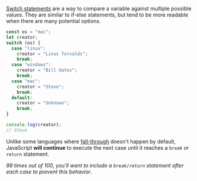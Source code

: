 [Switch statements](https://developer.mozilla.org/en-US/docs/Web/JavaScript/Reference/Statements/switch) are a way to compare a variable against multiple possible values. They are similar to if-else statements, but tend to be more readable when there are many potential options.

```javascript
const os = "mac";
let creator;
switch (os) {
  case "linux":
    creator = "Linus Torvalds";
    break;
  case "windows":
    creator = "Bill Gates";
    break;
  case "mac":
    creator = "Steve";
    break;
  default:
    creator = "Unknown";
    break;
}

console.log(creator);
// Steve
```

Unlike some languages where [fall-through](https://developer.mozilla.org/en-US/docs/Web/JavaScript/Reference/Statements/switch#breaking_and_fall-through) doesn't happen by default, JavaScript **will continue** to execute the next case until it reaches a `break` or `return` statement.

_99 times out of 100, you'll want to include a `break/return` statement after each case to prevent this behavior_.